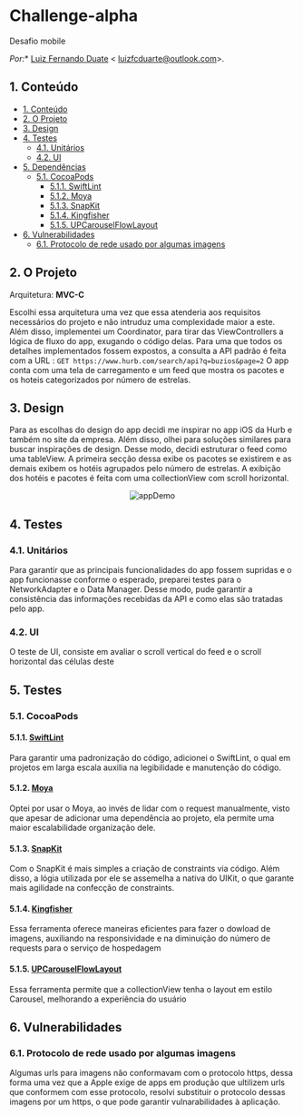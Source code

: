 # Challenge-alpha
Desafio mobile

*Por:** [Luiz Fernando Duate](https://github.com/LuizFCDuarte) < luizfcduarte@outlook.com>.

## 1. Conteúdo

- [1. Conteúdo](#1-conteúdo)
- [2. O Projeto](#2-o-projeto)
- [3. Design](#3-design)
- [4. Testes](#4-testes)
    - [4.1. Unitários](#41-unitários)
    - [4.2. UI](#42-ui)
- [5. Dependências](#5-dependências)
    - [5.1. CocoaPods](#51-cocoapods)
        - [5.1.1. SwiftLint](#511-swiftlint)
        - [5.1.2. Moya](#512-moya)
        - [5.1.3. SnapKit](#513-snapkit)
        - [5.1.4. Kingfisher](#514-kingfisher)
        - [5.1.5. UPCarouselFlowLayout](#514-upcarouselflowlayout)
- [6. Vulnerabilidades](#6-vulnerabilidades)
    - [6.1. Protocolo de rede usado por algumas imagens](#61-protocolo-de-rede-usado-por-algumas-imagens)

## 2. O Projeto 
Arquitetura: **MVC-C**  

Escolhi essa arquitetura uma vez que essa atenderia aos requisitos necessários do projeto e não intruduz uma complexidade maior a este. Além disso, implementei um Coordinator, para tirar das ViewControllers a lógica de fluxo do app, exugando o código delas.
Para uma que todos os detalhes implementados fossem expostos, a consulta a API padrão é feita com a URL :
`GET https://www.hurb.com/search/api?q=buzios&page=2`
O app conta com uma tela de carregamento e um feed que mostra os pacotes e os hoteis categorizados por número de estrelas.

## 3. Design

Para as escolhas do design do app decidi me inspirar no app iOS da Hurb e também no site da empresa. Além disso, olhei para soluções similares para buscar inspirações de design. 
Desse modo, decidi estruturar o feed como uma tableView. A primeira secção dessa exibe os pacotes se existirem e as demais exibem os hotéis agrupados pelo número de estrelas. A exibição dos hotéis e pacotes é feita com uma collectionView com scroll horizontal.

<p align="center">
    <img src="Assets/appDemo.png" alt="appDemo" />
</p>

## 4. Testes

### 4.1. Unitários

Para garantir que as principais funcionalidades do app fossem supridas e o app funcionasse conforme o esperado, preparei testes para o NetworkAdapter e o Data Manager. Desse modo, pude garantir a consistência das informações recebidas da API e como elas são tratadas pelo app. 

### 4.2. UI

O teste de UI, consiste em avaliar o scroll vertical do feed e o scroll horizontal das células deste

## 5. Testes

### 5.1. CocoaPods

#### 5.1.1. [SwiftLint](https://github.com/realm/SwiftLint)
Para garantir uma padronização do código, adicionei o SwiftLint, o qual em projetos em larga escala auxilia na legibilidade e manutenção do código.

#### 5.1.2. [Moya](https://github.com/Moya/Moya)
Optei por usar o Moya, ao invés de lidar com o request manualmente, visto que apesar de adicionar uma dependência ao projeto, ela permite uma maior escalabilidade  organização dele.

#### 5.1.3. [SnapKit](https://github.com/SnapKit/SnapKit)
Com o SnapKit é mais simples a criação de constraints via código. Além disso, a lógia utilizada por ele se assemelha a nativa do UIKit, o que garante mais agilidade na confecção de constraints.

#### 5.1.4. [Kingfisher](https://github.com/SnapKit/Kingfisher)
Essa ferramenta oferece maneiras eficientes para fazer o dowload de imagens, auxiliando na responsividade e na diminuição do número de requests para o serviço de hospedagem

#### 5.1.5. [UPCarouselFlowLayout](https://github.com/ink-spot/UPCarouselFlowLayout)
Essa ferramenta permite que a collectionView tenha o layout em estilo Carousel, melhorando a experiência do usuário

## 6. Vulnerabilidades 

### 6.1. Protocolo de rede usado por algumas imagens
Algumas urls para imagens não conformavam com o protocolo https, dessa forma uma vez que a Apple exige de apps em produção que ultilizem urls que conformem com esse protocolo, resolvi substituir o protocolo dessas imagens por um https, o que pode garantir vulnarabilidades à aplicação. 


